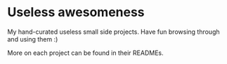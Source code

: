 # Useless awesomeness

My hand-curated useless small side projects. Have fun browsing through and using them :)

More on each project can be found in their READMEs.
